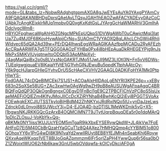 https://yal.cc/r/gml/?mode=GL&tabs_lz=NobwRAdghgtgpmAXGA8gJwEYEsAuYA0YAxgPYAmCyA9FQAQAKANlBHDgDprsQAetAvLTQsyJGAH1hEAOZwAFACYADEvy0AzCoCUAbk7cAngKEixklrMUq1mpbv0Q0xgKxKdtGsLJYArgGcHaWMARhV3GmlhADdcIygcWm8-HBYiOFpghwcaWgAhH0ZGNgcMPkEpUQkpS1DVWgAWbT0uCAwjctMqi3latUa7Zu4MJ0F68KovHywAlpjjCrNq+SUAOmC1VYAOXQ8qLAhcLChGWii4RhIiWIdvec65dQA2Ad39w+PErDQ4IhwsEggWRaAGIKAAzfbpMjCADu2RyAFEzhAcCRaAARWFA7g5TFQGG0AAOzFYHBa0Px4j8bHEpAuaDkRHEGEYPjg9nJsMkPxSMiKVlUyjqtnwItoODQbI53ApMNpXyI-J4agMajQajBx2p0sBLVxsNoGAKRTJMq51JwtJI9MZ3LIOtl3N+Fn5vV6DWs-TUEqlgwgjquaEV8lKajaYfVtE1jG1fvhGINJEwuBu5ppdKTtphAAtcOy-Y6k9gcHJlarpGHleGYvhvDrU5ScHAeCXVHV2GAAGL0ADKiFoHYA1Mk0PtpHIwYS-FpdGAAL74cDQeBIMCEkj7S1JS1+ACOaAIxHIlDAoLgENYRI3KPE26p++xEBy683n2SqXSe58UG+ZAc3xwHw0AgWg9wZH9pB8eAUSUWgAFpaAgqC4BRBQtFoQdQP3OQkOgnBgngxC0EgvD1FnBcl1gE9C2TPBCFIChVzPC8oS5IsUxaeMAEFiOQlEZm4KIfyJMoiJIlCcDcXZiRYNhaB4BwhKcQl2jEvj8PGGTSVoAxFOEwkgkEXCJIUTSSTkyIoBiHBdM42ZhNKYxjJRdRxiNQo5IU+ynDaJzeLwsZdnck0dL0nyoj88SUWccY3j+D4-EJOA4D-bzDTISL1MeWKDnik5vG+X5-l1bgwsNKJRKKGQcGzArxB4OQMCiMN7T9JTytUqrpBquqDEa5r0p1dqMArQ1pDIcZLOsuJ-VoKbYk+Qq-gBKMk0NY1ijss1KUJUcYEOM5mTgaR9jkXbxEYSERywQkdW+JL4jkVw7FoEAHFoD7Ei5M40CbBrQzaHYaGCuT1z8Q4AXez7HMHQQmp4cYYBIM51o800QOhoxYY6v1PrG4wDI8K9N1vaYd2wwllRUyt8EB8YfEJMh4nSeabKhj6RoywQXxvAqeWKxqq1VET8BUoGqAZpmmzm6IFr5orIZaPH4YwwQup6r56sa0bOZ1ZWoixtWUO62rNb6kaw3GnU5wbOVdqwfa-kOlCyDkciAF0gA
